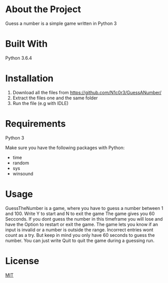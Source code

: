 
# About the Project

Guess a number is a simple game written in Python 3

# Built With

Python 3.6.4


# Installation

1. Download all the files from https://github.com/N1c0r3/GuessANumber/
2. Extract the files one and the same folder
3. Run the file (e.g with IDLE)


# Requirements

Python 3 

Make sure you have the following packages with Python:

- time
- random
- sys
- winsound

# Usage

GuessTheNumber is a game, where you have to guess a number between 1 and 100. Write Y to start and N to exit the game
The game gives you 60 Secconds. If you dont guess the number in this timeframe you will lose and have the Option to restart or exit the game. 
The game lets you know if an input is invalid or a number is outside the range. Incorrect entries wont count as a try. But keep in mind you only have 60 seconds to guess the number.
You can just write Quit to quit the game during a guessing run.

# License

[MIT](https://choosealicense.com/licenses/mit/)



